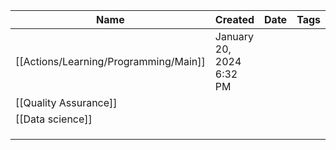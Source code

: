 | Name                  | Created                  | Date | Tags |
| --------------------- | ------------------------ | ---- | ---- |
| [[Actions/Learning/Programming/Main]]            | January 20, 2024 6:32 PM |      |      |
| [[Quality Assurance]] |                          |      |      |
| [[Data science]]      |                          |      |      |
|                       |                          |      |      |
|                       |                          |      |      |
|                       |                          |      |      |
